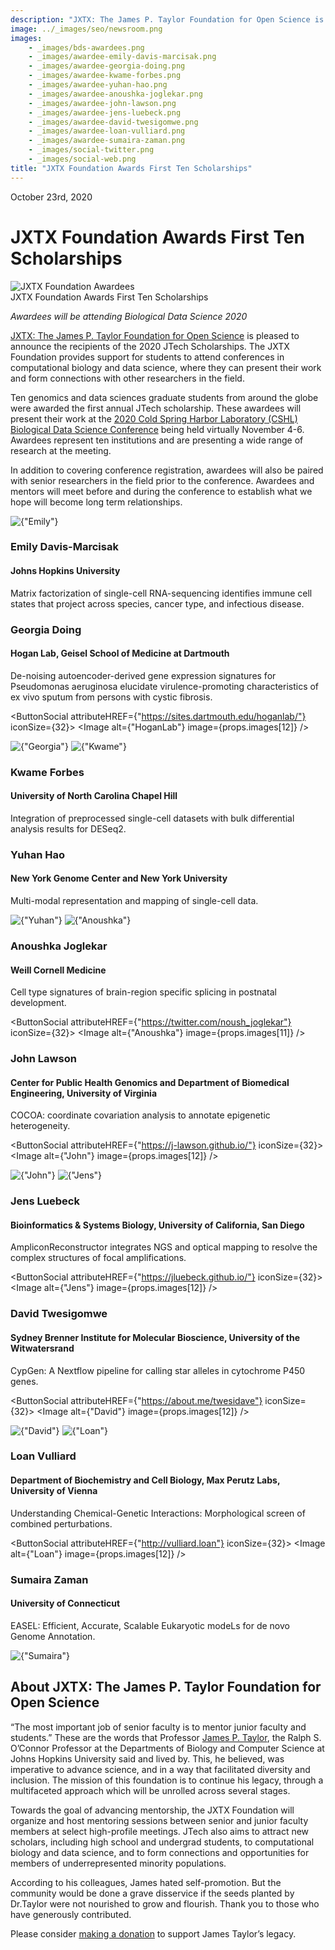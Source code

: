 ```yaml
---
description: "JXTX: The James P. Taylor Foundation for Open Science is pleased to announce the recipients of the 2020 JTech Scholarships."
image: ../_images/seo/newsroom.png
images:
    - _images/bds-awardees.png
    - _images/awardee-emily-davis-marcisak.png
    - _images/awardee-georgia-doing.png
    - _images/awardee-kwame-forbes.png
    - _images/awardee-yuhan-hao.png
    - _images/awardee-anoushka-joglekar.png
    - _images/awardee-john-lawson.png
    - _images/awardee-jens-luebeck.png
    - _images/awardee-david-twesigomwe.png
    - _images/awardee-loan-vulliard.png
    - _images/awardee-sumaira-zaman.png
    - _images/social-twitter.png
    - _images/social-web.png
title: "JXTX Foundation Awards First Ten Scholarships"
---
```


<Date>October 23rd, 2020</Date>

# JXTX Foundation Awards First Ten Scholarships

<Image alt="JXTX Foundation Awardees" image={props.images[0]} />
<Figcaption>JXTX Foundation Awards First Ten Scholarships</Figcaption>

*Awardees will be attending Biological Data Science 2020*

[JXTX: The James P. Taylor Foundation for Open Science][1] is pleased to announce the recipients of the 2020 JTech Scholarships. The JXTX Foundation provides support for students to attend conferences in computational biology and data science, where they can present their work and form connections with other researchers in the field.

Ten genomics and data sciences graduate students from around the globe were awarded the first annual JTech scholarship. These awardees will present their work at the [2020 Cold Spring Harbor Laboratory (CSHL) Biological Data Science Conference][2] being held virtually November 4-6. Awardees represent ten institutions and are presenting a wide range of research at the meeting.

In addition to covering conference registration, awardees will also be paired with senior researchers in the field prior to the conference. Awardees and mentors will meet before and during the conference to establish what we hope will become long term relationships.

<Awardees>
<GridUnus>

<Awardee>
<Image alt={"Emily"} image={props.images[1]} />
<AwardeeContent>
<h3>Emily Davis-Marcisak</h3>
<h4>Johns Hopkins University</h4>

Matrix factorization of single-cell RNA-sequencing identifies immune cell states that project across species, cancer type, and infectious disease.

</AwardeeContent>
</Awardee>

<Awardee>
<AwardeeContent>
<h3>Georgia Doing</h3>
<h4>Hogan Lab, Geisel School of Medicine at Dartmouth</h4>

De-noising autoencoder-derived gene expression signatures for Pseudomonas aeruginosa elucidate virulence-promoting characteristics of ex vivo sputum from persons with cystic fibrosis.

<ButtonSocial attributeHREF={"https://sites.dartmouth.edu/hoganlab/"} iconSize={32}>
<Image alt={"HoganLab"} image={props.images[12]} />
</ButtonSocial>

</AwardeeContent>
<Image alt={"Georgia"} image={props.images[2]} />
</Awardee>

<Awardee>
<Image alt={"Kwame"} image={props.images[3]} />
<AwardeeContent>
<h3>Kwame Forbes</h3>
<h4>University of North Carolina Chapel Hill</h4>

Integration of preprocessed single-cell datasets with bulk differential analysis results for DESeq2.

</AwardeeContent>
</Awardee>

<Awardee>
<AwardeeContent>
<h3>Yuhan Hao</h3>
<h4>New York Genome Center and New York University</h4>

Multi-modal representation and mapping of single-cell data.

</AwardeeContent>
<Image alt={"Yuhan"} image={props.images[4]} />
</Awardee>

<Awardee>
<Image alt={"Anoushka"} image={props.images[5]} />
<AwardeeContent>
<h3>Anoushka Joglekar</h3>
<h4>Weill Cornell Medicine</h4>

Cell type signatures of brain-region specific splicing in postnatal development.

<ButtonSocial attributeHREF={"https://twitter.com/noush_joglekar"} iconSize={32}>
<Image alt={"Anoushka"} image={props.images[11]} />
</ButtonSocial>

</AwardeeContent>
</Awardee>

<Awardee>
<AwardeeContent>
<h3>John Lawson</h3>
<h4>Center for Public Health Genomics and Department of Biomedical Engineering, University of Virginia</h4>

COCOA: coordinate covariation analysis to annotate epigenetic heterogeneity.

<ButtonSocial attributeHREF={"https://j-lawson.github.io/"} iconSize={32}>
<Image alt={"John"} image={props.images[12]} />
</ButtonSocial>

</AwardeeContent>
<Image alt={"John"} image={props.images[6]} />
</Awardee>

<Awardee>
<Image alt={"Jens"} image={props.images[7]} />
<AwardeeContent>
<h3>Jens Luebeck</h3>
<h4>Bioinformatics & Systems Biology, University of California, San Diego</h4>

AmpliconReconstructor integrates NGS and optical mapping to resolve the complex structures of focal amplifications.

<ButtonSocial attributeHREF={"https://jluebeck.github.io/"} iconSize={32}>
<Image alt={"Jens"} image={props.images[12]} />
</ButtonSocial>

</AwardeeContent>
</Awardee>

<Awardee>
<AwardeeContent>
<h3>David Twesigomwe</h3>
<h4>Sydney Brenner Institute for Molecular Bioscience, University of the Witwatersrand</h4>

CypGen: A Nextflow pipeline for calling star alleles in cytochrome P450 genes.

<ButtonSocial attributeHREF={"https://about.me/twesidave"} iconSize={32}>
<Image alt={"David"} image={props.images[12]} />
</ButtonSocial>

</AwardeeContent>
<Image alt={"David"} image={props.images[8]} />
</Awardee>

<Awardee>
<Image alt={"Loan"} image={props.images[9]} />
<AwardeeContent>
<h3>Loan Vulliard</h3>
<h4>Department of Biochemistry and Cell Biology, Max Perutz Labs, University of Vienna</h4>

Understanding Chemical-Genetic Interactions: Morphological screen of combined perturbations.

<ButtonSocial attributeHREF={"http://vulliard.loan"} iconSize={32}>
<Image alt={"Loan"} image={props.images[12]} />
</ButtonSocial>

</AwardeeContent>
</Awardee>

<Awardee>
<AwardeeContent>
<h3>Sumaira Zaman</h3>
<h4>University of Connecticut</h4>

EASEL: Efficient, Accurate, Scalable Eukaryotic modeLs for de novo Genome Annotation.

</AwardeeContent>
<Image alt={"Sumaira"} image={props.images[10]} />
</Awardee>
</GridUnus>
</Awardees>

## About JXTX: The James P. Taylor Foundation for Open Science

“The most important job of senior faculty is to mentor junior faculty and students.” These are the words that Professor [James P. Taylor][3], the Ralph S. O’Connor Professor at the Departments of Biology and Computer Science at Johns Hopkins University said and lived by. This, he believed, was imperative to advance science, and in a way that facilitated diversity and inclusion. The mission of this foundation is to continue his legacy, through a multifaceted approach which will be unrolled across several stages.

Towards the goal of advancing mentorship, the JXTX Foundation will organize and host mentoring sessions between senior and junior faculty members at select high-profile meetings. JTech also aims to attract new scholars, including high school and undergrad students, to computational biology and data science, and to form connections and opportunities for members of underrepresented minority populations.

According to his colleagues, James hated self-promotion. But the community would be done a grave disservice if the seeds planted by Dr.Taylor were not nourished to grow and flourish. Thank you to those who have generously contributed.

Please consider [making a donation][4] to support James Taylor’s legacy.

[1]: /about
[2]: https://meetings.cshl.edu/meetings.aspx?meet=DATA&year=20
[3]: https://galaxyproject.org/jxtx/
[4]: /donate
